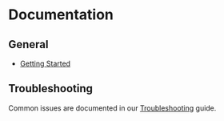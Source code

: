 # Documentation

## General

*   [Getting Started](./getting-started.md)

## Troubleshooting

Common issues are documented in our [Troubleshooting](./troubleshooting.md) guide.
